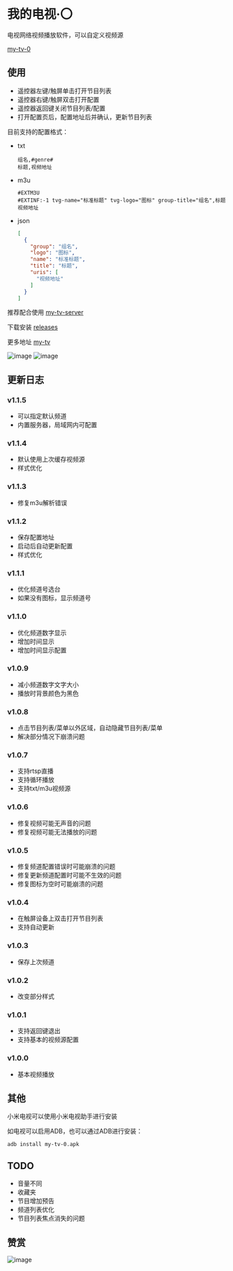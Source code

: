 # 我的电视·〇

电视网络视频播放软件，可以自定义视频源

[my-tv-0](https://github.com/lizongying/my-tv-0)

## 使用

* 遥控器左键/触屏单击打开节目列表
* 遥控器右键/触屏双击打开配置
* 遥控器返回键关闭节目列表/配置
* 打开配置页后，配置地址后并确认，更新节目列表

目前支持的配置格式：

* txt
    ```
    组名,#genre#
    标题,视频地址
    ```
* m3u
    ```
    #EXTM3U
    #EXTINF:-1 tvg-name="标准标题" tvg-logo="图标" group-title="组名",标题
    视频地址
    ```
* json
    ```json
    [
      {
        "group": "组名",
        "logo": "图标",
        "name": "标准标题",
        "title": "标题",
        "uris": [
          "视频地址"
        ]
      }
    ]
    ```

推荐配合使用 [my-tv-server](https://github.com/lizongying/my-tv-server)

下载安装 [releases](https://github.com/lizongying/my-tv-0/releases/)

更多地址 [my-tv](https://lyrics.run/my-tv-0.html)

![image](./screenshots/img.png)
![image](./screenshots/img_1.png)

## 更新日志

### v1.1.5

* 可以指定默认频道
* 内置服务器，局域网内可配置

### v1.1.4

* 默认使用上次缓存视频源
* 样式优化

### v1.1.3

* 修复m3u解析错误

### v1.1.2

* 保存配置地址
* 启动后自动更新配置
* 样式优化

### v1.1.1

* 优化频道号选台
* 如果没有图标，显示频道号

### v1.1.0

* 优化频道数字显示
* 增加时间显示
* 增加时间显示配置

### v1.0.9

* 减小频道数字文字大小
* 播放时背景颜色为黑色

### v1.0.8

* 点击节目列表/菜单以外区域，自动隐藏节目列表/菜单
* 解决部分情况下崩溃问题

### v1.0.7

* 支持rtsp直播
* 支持循环播放
* 支持txt/m3u视频源

### v1.0.6

* 修复视频可能无声音的问题
* 修复视频可能无法播放的问题

### v1.0.5

* 修复频道配置错误时可能崩溃的问题
* 修复更新频道配置时可能不生效的问题
* 修复图标为空时可能崩溃的问题

### v1.0.4

* 在触屏设备上双击打开节目列表
* 支持自动更新

### v1.0.3

* 保存上次频道

### v1.0.2

* 改变部分样式

### v1.0.1

* 支持返回键退出
* 支持基本的视频源配置

### v1.0.0

* 基本视频播放

## 其他

小米电视可以使用小米电视助手进行安装

如电视可以启用ADB，也可以通过ADB进行安装：

```shell
adb install my-tv-0.apk
```

## TODO

* 音量不同
* 收藏夹
* 节目增加预告
* 频道列表优化
* 节目列表焦点消失的问题

## 赞赏

![image](./screenshots/appreciate.jpeg)